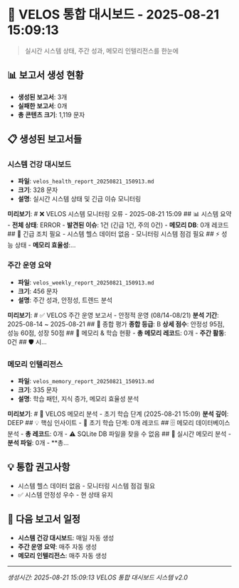 # 🎯 VELOS 통합 대시보드 - 2025-08-21 15:09:13

> 실시간 시스템 상태, 주간 성과, 메모리 인텔리전스를 한눈에

## 📊 보고서 생성 현황
- **생성된 보고서**: 3개
- **실패한 보고서**: 0개
- **총 콘텐츠 크기**: 1,119 문자

## 📋 생성된 보고서들
### 시스템 건강 대시보드
- **파일**: `velos_health_report_20250821_150913.md`
- **크기**: 328 문자
- **설명**: 실시간 시스템 상태 및 긴급 이슈 모니터링

**미리보기**: # ❌ VELOS 시스템 모니터링 오류 - 2025-08-21 15:09  ## 📊 시스템 요약 - **전체 상태**: ERROR - **발견된 이슈**: 1건 (긴급 1건, 주의 0건) - **메모리 DB**: 0개 레코드  ## 🚨 긴급 조치 필요 - 시스템 헬스 데이터 없음 - 모니터링 시스템 점검 필요  ## ⚡ 성능 상태 - **메모리 효율성**:...

### 주간 운영 요약
- **파일**: `velos_weekly_report_20250821_150913.md`
- **크기**: 456 문자
- **설명**: 주간 성과, 안정성, 트렌드 분석

**미리보기**: # ✅ VELOS 주간 운영 보고서 - 안정적 운영 (08/14-08/21) **분석 기간**: 2025-08-14 ~ 2025-08-21  ## 🎯 종합 평가 **종합 등급**: B **상세 점수**: 안정성 95점, 성능 60점, 성장 50점  ## 🧠 메모리 & 학습 현황 - **총 메모리 레코드**: 0개 - **주간 활동**: 0건  ## 🛡️ 시...

### 메모리 인텔리전스
- **파일**: `velos_memory_report_20250821_150913.md`
- **크기**: 335 문자
- **설명**: 학습 패턴, 지식 증가, 메모리 효율성 분석

**미리보기**: # 🌱 VELOS 메모리 분석 - 초기 학습 단계 (2025-08-21 15:09) **분석 깊이**: DEEP  ## 💡 핵심 인사이트 - 📖 초기 학습 단계: 0개 레코드  ## 🗄️ 메모리 데이터베이스 분석 - **총 레코드**: 0개 - ⚠️ SQLite DB 파일을 찾을 수 없음  ## 📝 실시간 메모리 분석 - **분석 파일**: 0개 - **총...

## 💡 통합 권고사항
- 시스템 헬스 데이터 없음 - 모니터링 시스템 점검 필요
- ✅ 시스템 안정성 우수 - 현 상태 유지

## 📅 다음 보고서 일정
- **시스템 건강 대시보드**: 매일 자동 생성
- **주간 운영 요약**: 매주 자동 생성
- **메모리 인텔리전스**: 매주 자동 생성

---
*생성시간: 2025-08-21 15:09:13*
*VELOS 통합 대시보드 시스템 v2.0*